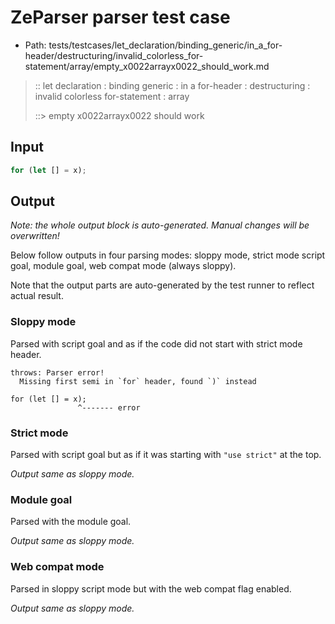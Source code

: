 # ZeParser parser test case

- Path: tests/testcases/let_declaration/binding_generic/in_a_for-header/destructuring/invalid_colorless_for-statement/array/empty_x0022arrayx0022_should_work.md

> :: let declaration : binding generic : in a for-header : destructuring : invalid colorless for-statement : array
>
> ::> empty x0022arrayx0022 should work

## Input

`````js
for (let [] = x);
`````

## Output

_Note: the whole output block is auto-generated. Manual changes will be overwritten!_

Below follow outputs in four parsing modes: sloppy mode, strict mode script goal, module goal, web compat mode (always sloppy).

Note that the output parts are auto-generated by the test runner to reflect actual result.

### Sloppy mode

Parsed with script goal and as if the code did not start with strict mode header.

`````
throws: Parser error!
  Missing first semi in `for` header, found `)` instead

for (let [] = x);
               ^------- error
`````

### Strict mode

Parsed with script goal but as if it was starting with `"use strict"` at the top.

_Output same as sloppy mode._

### Module goal

Parsed with the module goal.

_Output same as sloppy mode._

### Web compat mode

Parsed in sloppy script mode but with the web compat flag enabled.

_Output same as sloppy mode._
